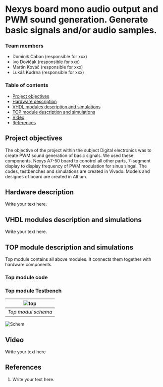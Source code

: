 # Nexys board mono audio output and PWM sound generation. Generate basic signals and/or audio samples.

### Team members

* Dominik Caban (responsible for xxx)
* Ivo Dovičák (responsible for xxx)
* Martin Kováč (responsible for xxx)
* Lukáš Kudrna (responsible for xxx)

### Table of contents

* [Project objectives](#objectives)
* [Hardware description](#hardware)
* [VHDL modules description and simulations](#modules)
* [TOP module description and simulations](#top)
* [Video](#video)
* [References](#references)

<a name="objectives"></a>

## Project objectives

The objective of the project within the subject Digital electronics was to create PWM sound generation of basic signals. We used these components. Nexys A7-50 board to conotrol all other parts, 7-segment display to display frequency of PWM modulation for sinus singal. The codes, testbenches and simulations are created in Vivado. Models and designes of board are created in Altium.

<a name="hardware"></a>

## Hardware description

Write your text here.

<a name="modules"></a>

## VHDL modules description and simulations

Write your text here.

<a name="top"></a>

## TOP module description and simulations

Top module contains all above modules. It connects them together with hardware components.

### Top module code 

### Top module Testbench


|![top](https://github.com/xrysav25/DE1_Parking_assistant/blob/top/Images/top.png)|
|:--:| 
|*Top modul schema*|
![Schem](https://user-images.githubusercontent.com/99388246/165649863-4699d57b-5b60-4eeb-8aff-df5456ab7aca.JPG)

<a name="video"></a>

## Video

Write your text here

<a name="references"></a>

## References

1. Write your text here.
